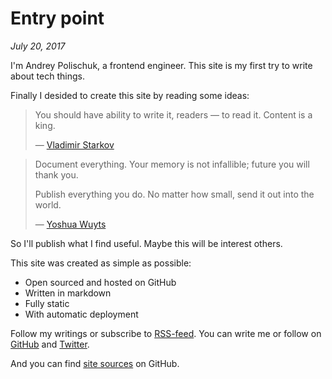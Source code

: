# Entry point

_July 20, 2017_

I'm Andrey Polischuk, a frontend engineer. This site is my first try to write about tech things.

Finally I desided to create this site by reading some ideas:

> You should have ability to write it, readers — to read it. Content is a king.
>
> — [Vladimir Starkov](https://iamstarkov.com/mvb/)

> Document everything. Your memory is not infallible; future you will thank you.
>
> Publish everything you do. No matter how small, send it out into the world.
>
> — [Yoshua Wuyts](https://medium.com/@yoshuawuyts/how-to-become-a-successful-developer-6058723583ef)

So I'll publish what I find useful. Maybe this will be interest others.

This site was created as simple as possible:

* Open sourced and hosted on GitHub
* Written in markdown
* Fully static
* With automatic deployment

Follow my writings or subscribe to [RSS-feed](https://andrepolischuk.com/rss.xml). You can write me or follow on [GitHub](https://github.com/andrepolischuk) and [Twitter](https://twitter.com/andrepolischuk).

And you can find [site sources](https://github.com/andrepolischuk/andrepolischuk.github.io) on GitHub.
